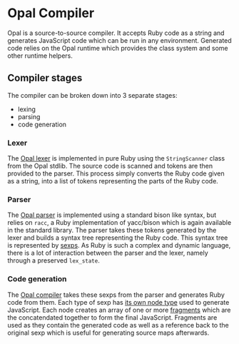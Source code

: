 # Opal Compiler

Opal is a source-to-source compiler. It accepts Ruby code as a string and
generates JavaScript code which can be run in any environment. Generated
code relies on the Opal runtime which provides the class system and some
other runtime helpers.

## Compiler stages

The compiler can be broken down into 3 separate stages:

* lexing
* parsing
* code generation

### Lexer

The [Opal lexer][lexer] is implemented in pure Ruby using
the `StringScanner` class from the Opal stdlib. The source code is scanned
and tokens are then provided to the parser. This process simply converts
the Ruby code given as a string, into a list of tokens representing the
parts of the Ruby code.

### Parser

The [Opal parser][parser] is implemented using a standard
bison like syntax, but relies on `racc`, a Ruby implementation of yacc/bison
which is again available in the standard library. The parser takes these tokens
generated by the lexer and builds a syntax tree representing the Ruby code.
This syntax tree is represented by [sexps][sexps]. As
Ruby is such a complex and dynamic language, there is a lot of interaction
between the parser and the lexer, namely through a preserved `lex_state`.

### Code generation

The [Opal compiler][compiler] takes these sexps from the parser
and generates Ruby code from them. Each type of sexp has [its own node type][base-node]
used to generate JavaScript. Each node creates an array of one or more
[fragments][fragments] which are the concatendated together to
form the final JavaScript. Fragments are used as they contain the generated
code as well as a reference back to the original sexp which is useful for
generating source maps afterwards.


[lexer]: https://github.com/opal/opal/tree/master/lib/opal/parser/lexer.rb
[parser]: https://github.com/opal/opal/tree/master/lib/opal/parser/grammar.y
[sexps]: https://github.com/opal/opal/tree/master/lib/opal/parser/sexp.rb
[compiler]: https://github.com/opal/opal/tree/master/lib/opal/compiler.rb
[fragments]: https://github.com/opal/opal/tree/master/lib/opal/fragment.rb
[base-node]: https://github.com/opal/opal/tree/master/lib/opal/nodes/base.rb
